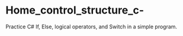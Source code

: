 # Home_control_structure_c-
Practice C# If, Else, logical operators, and Switch in a simple program.
